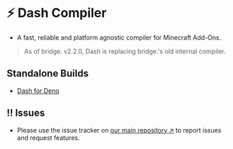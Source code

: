 # ⚡️ Dash Compiler

-   A fast, reliable and platform agnostic compiler for Minecraft Add-Ons.

> As of bridge. v2.2.0, Dash is replacing bridge.'s old internal compiler.


## Standalone Builds

- [Dash for Deno](https://github.com/bridge-core/deno-dash-compiler)

## ‼️ Issues

-   Please use the issue tracker on [our main repository ↗️](https://github.com/bridge-core/editor) to report issues and request features.
